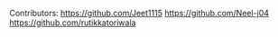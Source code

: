 Contributors:
https://github.com/Jeet1115
https://github.com/Neel-j04 
https://github.com/rutikkatoriwala
